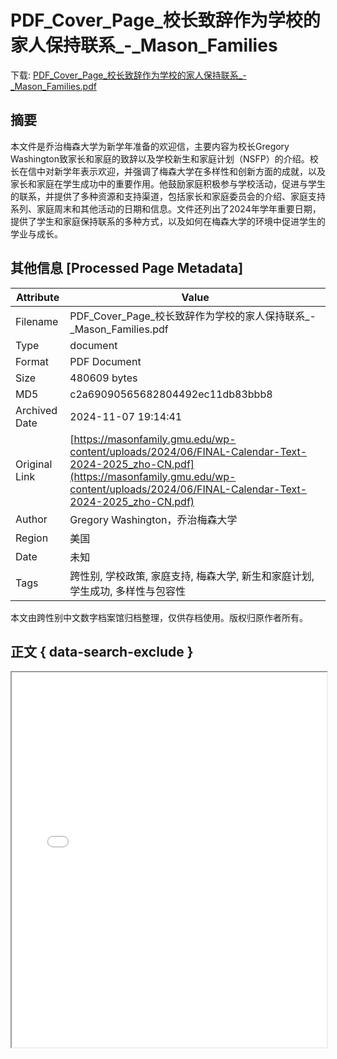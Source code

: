 # PDF_Cover_Page_校长致辞作为学校的家人保持联系_-_Mason_Families

<!-- tcd_download_link -->
下载: <a href="PDF_Cover_Page_校长致辞作为学校的家人保持联系_-_Mason_Families.pdf" download>PDF_Cover_Page_校长致辞作为学校的家人保持联系_-_Mason_Families.pdf</a>
<!-- tcd_download_link_end -->

## 摘要

<!-- tcd_abstract -->
本文件是乔治梅森大学为新学年准备的欢迎信，主要内容为校长Gregory Washington致家长和家庭的致辞以及学校新生和家庭计划（NSFP）的介绍。校长在信中对新学年表示欢迎，并强调了梅森大学在多样性和创新方面的成就，以及家长和家庭在学生成功中的重要作用。他鼓励家庭积极参与学校活动，促进与学生的联系，并提供了多种资源和支持渠道，包括家长和家庭委员会的介绍、家庭支持系列、家庭周末和其他活动的日期和信息。文件还列出了2024年学年重要日期，提供了学生和家庭保持联系的多种方式，以及如何在梅森大学的环境中促进学生的学业与成长。

<!-- tcd_abstract_end -->

## 其他信息 [Processed Page Metadata]

| Attribute       | Value                                  |
|-----------------|----------------------------------------|
| Filename        | PDF_Cover_Page_校长致辞作为学校的家人保持联系_-_Mason_Families.pdf                             |
| Type            | document                                 |
| Format          | PDF Document                               |
| Size            | 480609 bytes                           |
| MD5             | c2a69090565682804492ec11db83bbb8                                  |
| Archived Date   | 2024-11-07 19:14:41                             |
| Original Link   | [https://masonfamily.gmu.edu/wp-content/uploads/2024/06/FINAL-Calendar-Text-2024-2025_zho-CN.pdf](https://masonfamily.gmu.edu/wp-content/uploads/2024/06/FINAL-Calendar-Text-2024-2025_zho-CN.pdf)                         |
| Author          | Gregory Washington，乔治梅森大学                               |
| Region          | 美国                               |
| Date            | 未知                                 |
| Tags            | 跨性别, 学校政策, 家庭支持, 梅森大学, 新生和家庭计划, 学生成功, 多样性与包容性                                 |

本文由跨性别中文数字档案馆归档整理，仅供存档使用。版权归原作者所有。


## 正文 { data-search-exclude }

<!-- tcd_main_text -->
<iframe src="../PDF_Cover_Page_校长致辞作为学校的家人保持联系_-_Mason_Families.pdf" width="100%" height="600px">
    <p>无法显示PDF，请下载查看。</p>
</iframe>
<!-- tcd_main_text_end -->


